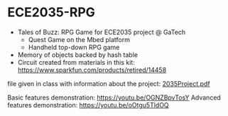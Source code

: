 # ECE2035-RPG
* Tales of Buzz: RPG Game for ECE2035 project @ GaTech
    * Quest Game on the Mbed platform
    * Handheld top-down RPG game
* Memory of objects backed by hash table
* Circuit created from materials in this kit: https://www.sparkfun.com/products/retired/14458

file given in class with information about the project: [2035Project.pdf](https://github.com/sam-i-am012/ECE2035-RPG/files/15314404/2035Project.pdf)

Basic features demonstration: https://youtu.be/OGNZBpvTosY
Advanced features demonstration: https://youtu.be/oOtgu5TldOQ

